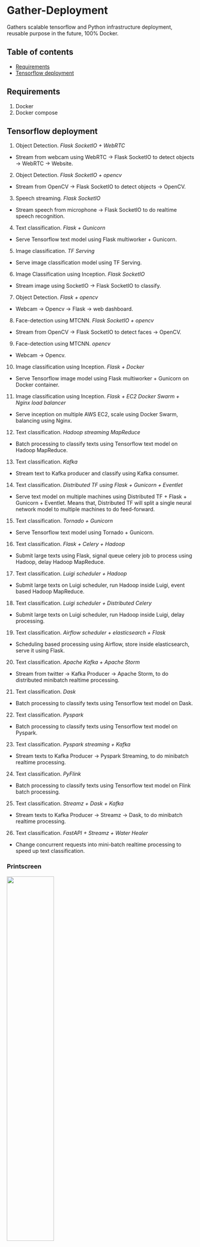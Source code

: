# Gather-Deployment

Gathers scalable tensorflow and Python infrastructure deployment, reusable purpose in the future, 100% Docker.

## Table of contents
  * [Requirements](#Requirements)
  * [Tensorflow deployment](#tensorflow-deployment)

## Requirements

1. Docker
2. Docker compose

## Tensorflow deployment

1. Object Detection. _Flask SocketIO + WebRTC_

-   Stream from webcam using WebRTC -> Flask SocketIO to detect objects -> WebRTC -> Website.

2. Object Detection. _Flask SocketIO + opencv_

-   Stream from OpenCV -> Flask SocketIO to detect objects -> OpenCV.

3. Speech streaming. _Flask SocketIO_

-   Stream speech from microphone -> Flask SocketIO to do realtime speech recognition.

4. Text classification. _Flask + Gunicorn_

-   Serve Tensorflow text model using Flask multiworker + Gunicorn.

5. Image classification. _TF Serving_

-   Serve image classification model using TF Serving.

6. Image Classification using Inception. _Flask SocketIO_

-   Stream image using SocketIO -> Flask SocketIO to classify.

7. Object Detection. _Flask + opencv_

-   Webcam -> Opencv -> Flask -> web dashboard.

8. Face-detection using MTCNN. _Flask SocketIO + opencv_

-   Stream from OpenCV -> Flask SocketIO to detect faces -> OpenCV.

9. Face-detection using MTCNN. _opencv_

-   Webcam -> Opencv.

10. Image classification using Inception. _Flask + Docker_

-   Serve Tensorflow image model using Flask multiworker + Gunicorn on Docker container.

11. Image classification using Inception. _Flask + EC2 Docker Swarm + Nginx load balancer_

-   Serve inception on multiple AWS EC2, scale using Docker Swarm, balancing using Nginx.

12. Text classification. _Hadoop streaming MapReduce_

-   Batch processing to classify texts using Tensorflow text model on Hadoop MapReduce.

13. Text classification. _Kafka_

-   Stream text to Kafka producer and classify using Kafka consumer.

14. Text classification. _Distributed TF using Flask + Gunicorn + Eventlet_

-   Serve text model on multiple machines using Distributed TF + Flask + Gunicorn + Eventlet. Means that, Distributed TF will split a single neural network model to multiple machines to do feed-forward.

15. Text classification. _Tornado + Gunicorn_

-   Serve Tensorflow text model using Tornado + Gunicorn.

16. Text classification. _Flask + Celery + Hadoop_

-   Submit large texts using Flask, signal queue celery job to process using Hadoop, delay Hadoop MapReduce.

17. Text classification. _Luigi scheduler + Hadoop_

-   Submit large texts on Luigi scheduler, run Hadoop inside Luigi, event based Hadoop MapReduce.

18. Text classification. _Luigi scheduler + Distributed Celery_

-   Submit large texts on Luigi scheduler, run Hadoop inside Luigi, delay processing.

19. Text classification. _Airflow scheduler + elasticsearch + Flask_

-   Scheduling based processing using Airflow, store inside elasticsearch, serve it using Flask.

20. Text classification. _Apache Kafka + Apache Storm_

-   Stream from twitter -> Kafka Producer -> Apache Storm, to do distributed minibatch realtime processing.

21. Text classification. _Dask_

-   Batch processing to classify texts using Tensorflow text model on Dask.

22. Text classification. _Pyspark_

-   Batch processing to classify texts using Tensorflow text model on Pyspark.

23. Text classification. _Pyspark streaming + Kafka_

-   Stream texts to Kafka Producer -> Pyspark Streaming, to do minibatch realtime processing.

24. Text classification. _PyFlink_

-   Batch processing to classify texts using Tensorflow text model on Flink batch processing.

25. Text classification. _Streamz + Dask + Kafka_

-   Stream texts to Kafka Producer -> Streamz -> Dask, to do minibatch realtime processing.

26. Text classification. _FastAPI + Streamz + Water Healer_

-   Change concurrent requests into mini-batch realtime processing to speed up text classification.

### Printscreen

<img src="tensorflow/1.flasksocketio-webrtc-object-detection/screenshot.png" width="50%">

**All folders contain print screens, logs and instructions on how to start.**

### Notes

1. Deploy them on a server, change `local` in code snippets to your own IP.
2. WebRTC chrome only can tested on HTTPS server.
3. When come to real deployment, always prepare for up-scaling architectures. Learn about DevOps.
4. Please aware with your cloud cost!
